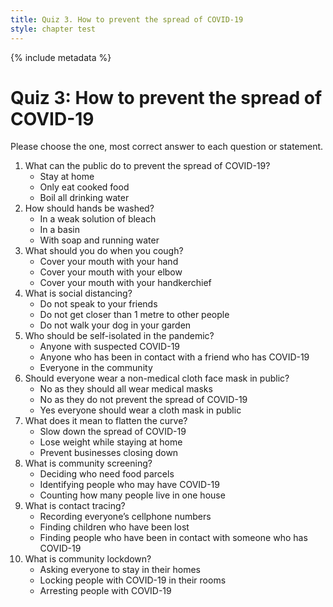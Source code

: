 ```yaml
---
title: Quiz 3. How to prevent the spread of COVID-19
style: chapter test
---
```


{% include metadata %}

# Quiz 3: How to prevent the spread of COVID-19

Please choose the one, most correct answer to each question or statement.

1.	What can the public do to prevent the spread of COVID-19?
    + Stay at home
    - Only eat cooked food
    - Boil all drinking water
2.	How should hands be washed?
    - In a weak solution of bleach
    - In a basin
    + With soap and running water
3.	What should you do when you cough?
    - Cover your mouth with your hand
    + Cover your mouth with your elbow
    - Cover your mouth with your handkerchief
4.	What is social distancing?
    - Do not speak to your friends
    + Do not get closer than 1 metre to other people
    - Do not walk your dog in your garden
5.	Who should be self-isolated in the pandemic?
    + Anyone with suspected COVID-19
    - Anyone who has been in contact with a friend who has COVID-19
    - Everyone in the community
6.	Should everyone wear a non-medical cloth face mask in public?
    - No as they should all wear medical masks
    - No as they do not prevent the spread of COVID-19
    + Yes everyone should wear a cloth mask in public
7.	What does it mean to flatten the curve?
    + Slow down the spread of COVID-19
    - Lose weight while staying at home
    - Prevent businesses closing down
8.	What is community screening?
    - Deciding who need food parcels
    + Identifying people who may have COVID-19
    - Counting how many people live in one house
9.	What is contact tracing?
    - Recording everyone’s cellphone numbers
    - Finding children who have been lost
    + Finding people who have been in contact with someone who has COVID-19
10.	What is community lockdown?
    + Asking everyone to stay in their homes
    - Locking people with COVID-19 in their rooms
    - Arresting people with COVID-19
